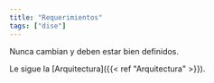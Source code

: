 ```yaml
---
title: "Requerimientos"
tags: ["dise"]
---
```

Nunca cambian y deben estar bien definidos.

Le sigue la [Arquitectura]({{< ref "Arquitectura" >}}).